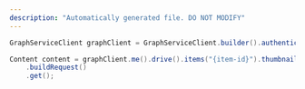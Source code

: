 ```yaml
---
description: "Automatically generated file. DO NOT MODIFY"
---
```

<!-- markdownlint-disable MD041 -->

```java
GraphServiceClient graphClient = GraphServiceClient.builder().authenticationProvider( authProvider ).buildClient();

Content content = graphClient.me().drive().items("{item-id}").thumbnails("{thumb-id}").{size}().content()
    .buildRequest()
    .get();
```
